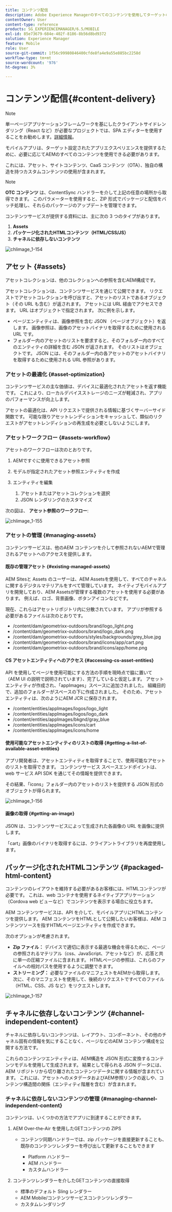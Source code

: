 ```yaml
---
title: コンテンツ配信
description: Adobe Experience Managerのすべてのコンテンツを使用してターゲットのアプリエクスペリエンスを提供する方法について説明します。
contentOwner: User
content-type: reference
products: SG_EXPERIENCEMANAGER/6.5/MOBILE
exl-id: 85e73679-684e-402f-8186-8b56d8bd9372
solution: Experience Manager
feature: Mobile
role: User
source-git-commit: 1f56c99980846400cfde8fa4e9a55e885bc2258d
workflow-type: tm+mt
source-wordcount: '976'
ht-degree: 3%

---
```


# コンテンツ配信{#content-delivery}

>[!NOTE]
>
>単一ページアプリケーションフレームワークを基にしたクライアントサイドレンダリング（React など）が必要なプロジェクトでは、SPA エディターを使用することをお勧めします。[詳細情報](/help/sites-developing/spa-overview.md)。

モバイルアプリは、ターゲット設定されたアプリエクスペリエンスを提供するために、必要に応じてAEMのすべてのコンテンツを使用できる必要があります。

これには、アセット、サイトコンテンツ、CaaS コンテンツ（OTA）、独自の構造を持つカスタムコンテンツの使用が含まれます。

>[!NOTE]
>
>**OTC コンテンツ** は、ContentSync ハンドラーを介して上記の任意の場所から取得できます。 このパラメーターを使用すると、ZIP 形式でパッケージと配信をバッチ処理し、それらのパッケージのアップデートを管理できます。

コンテンツサービスが提供する資料には、主に次の 3 つのタイプがあります。

1. **Assets**
1. **パッケージ化されたHTMLコンテンツ（HTML/CSS/JS）**
1. **チャネルに依存しないコンテンツ**

![chlimage_1-154](assets/chlimage_1-154.png)

## アセット {#assets}

アセットコレクションは、他のコレクションへの参照を含むAEM構成です。

アセットコレクションは、コンテンツサービスを通じて公開できます。 リクエストでアセットコレクションを呼び出すと、アセットのリストであるオブジェクト（その URL も含む）が返されます。 アセットには URL 経由でアクセスできます。 URL はオブジェクトで指定されます。 次に例を示します。

* ページエンティティは、画像参照を含む JSON （ページオブジェクト）を返します。 画像参照は、画像のアセットバイナリを取得するために使用される URL です。
* フォルダー内のアセットのリストを要求すると、そのフォルダー内のすべてのエンティティの詳細を含む JSON が返されます。 そのリストはオブジェクトです。 JSON には、そのフォルダー内の各アセットのアセットバイナリを取得するために使用される URL 参照があります。

### アセットの最適化 {#asset-optimization}

コンテンツサービスの主な価値は、デバイスに最適化されたアセットを返す機能です。 これにより、ローカルデバイスストレージのニーズが軽減され、アプリのパフォーマンスが向上します。

アセットの最適化は、API リクエストで提供される情報に基づくサーバーサイド関数です。 可能な限りアセットレンディションをキャッシュして、類似のリクエストがアセットレンディションの再生成を必要としないようにします。

### アセットワークフロー {#assets-workflow}

アセットのワークフローは次のとおりです。

1. AEMですぐに使用できるアセット参照
1. モデルが指定されたアセット参照エンティティを作成
1. エンティティを編集

   1. アセットまたはアセットコレクションを選択
   1. JSON レンダリングのカスタマイズ

次の図は、 **アセット参照のワークフロー**:

![chlimage_1-155](assets/chlimage_1-155.png)

### アセットの管理 {#managing-assets}

コンテンツサービスは、他のAEM コンテンツを介して参照されないAEMで管理されるアセットへのアクセスを提供します。

#### 既存の管理アセット {#existing-managed-assets}

AEM Sitesと Assets のユーザーは、AEM Assetsを使用して、すべてのチャネルに関するデジタルマテリアルをすべて管理しています。 ネイティブモバイルアプリを開発しており、AEM Assetsが管理する複数のアセットを使用する必要があります。 例えば、ロゴ、背景画像、ボタンアイコンなどです。

現在、これらはアセットリポジトリ内に分散されています。 アプリが参照する必要があるファイルは次のとおりです。

* /content/dam/geometrixx-outdoors/brand/logo_light.png
* /content/dam/geometrixx-outdoors/brand/logo_dark.png
* /content/dam/geometrixx-outdoors/styles/backgrounds/grey_blue.jpg
* /content/dam/geometrixx-outdoors/brand/icons/app/cart.png
* /content/dam/geometrixx-outdoors/brand/icons/app/home.png

#### CS アセットエンティティへのアクセス {#accessing-cs-asset-entities}

API を使用してページを使用可能にする方法の手順を現時点で脇に置いて（AEM UI の説明で説明されています）、完了していると仮定します。 アセットエンティティが作成され、「appImages」スペースに追加されました。 組織目的で、追加のフォルダーがスペースの下に作成されました。 そのため、アセットエンティティは、次のようにAEM JCR に保存されます。

* /content/entities/appImages/logos/logo_light
* /content/entities/appImages/logos/logo_dark
* /content/entities/appImages/bkgnd/gray_blue
* /content/entities/appImages/icons/cart
* /content/entities/appImages/icons/home

#### 使用可能なアセットエンティティのリストの取得 {#getting-a-list-of-available-asset-entities}

アプリ開発者は、アセットエンティティを取得することで、使用可能なアセットのリストを取得できます。 コンテンツサービス スペースエンドポイントは、web サービス API SDK を通じてその情報を提供できます。

その結果、「icons」フォルダー内のアセットのリストを提供する JSON 形式のオブジェクトが得られます。

![chlimage_1-156](assets/chlimage_1-156.png)

#### 画像の取得 {#getting-an-image}

JSON は、コンテンツサービスによって生成された各画像の URL を画像に提供します。

「cart」画像のバイナリを取得するには、クライアントライブラリを再度使用します。

## パッケージ化されたHTMLコンテンツ {#packaged-html-content}

コンテンツのレイアウトを維持する必要があるお客様には、HTMLコンテンツが必要です。 これは、web コンテナを使用するネイティブアプリケーション（Cordova web ビューなど）でコンテンツを表示する場合に役立ちます。

AEM コンテンツサービスは、API を介して、モバイルアプリにHTMLコンテンツを提供します。 AEM コンテンツをHTMLとして公開したいお客様は、AEM コンテンツソースを指すHTMLページエンティティを作成できます。

次のオプションが考慮されます。

* **Zip ファイル：** デバイスで適切に表示する最適な機会を得るために、ページの参照されるマテリアル（css、JavaScript、アセットなど）が、応答と共に単一の圧縮ファイルに含まれます。 HTMLページの参照は、これらのファイルへの相対パスを使用するように調整できます。
* **ストリーミング：** 必要なファイルのマニフェストをAEMから取得します。 次に、そのマニフェストを使用して、後続のリクエストですべてのファイル（HTML、CSS、JS など）をリクエストします。

![chlimage_1-157](assets/chlimage_1-157.png)

## チャネルに依存しないコンテンツ {#channel-independent-content}

チャネルに依存しないコンテンツは、レイアウト、コンポーネント、その他のチャネル固有の情報を気にすることなく、ページなどのAEM コンテンツ構成を公開する方法です。

これらのコンテンツエンティティは、AEM構造を JSON 形式に変換するコンテンツモデルを使用して生成されます。 結果として得られる JSON データには、AEM リポジトリから切り離されたコンテンツデータに関する情報が含まれています。 これには、アセットへのメタデータおよびAEM参照リンクの返しや、コンテンツ構造間の関係（エンティティ階層を含む）が含まれます。

### チャネルに依存しないコンテンツの管理 {#managing-channel-independent-content}

コンテンツは、いくつかの方法でアプリに到達することができます。

1. AEM Over-the-Air を使用したGETコンテンツの ZIPS

   * コンテンツ同期ハンドラーでは、zip パッケージを直接更新することも、既存のコンテンツレンダラーを呼び出して更新することもできます

      * Platform ハンドラー
      * AEM ハンドラー
      * カスタムハンドラー

1. コンテンツレンダラーを介したGETコンテンツの直接取得

   * 標準のデフォルト Sling レンダラー
   * AEM Mobile/コンテンツサービスコンテンツレンダラー
   * カスタムレンダリング
